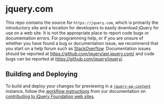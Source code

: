 # jquery.com

This repo contains the source for ```https://jquery.com```, which is primarily the introductory site and a location for developers to easily download jQuery for use on a web site. It is not the appropriate place to report code bugs or documentation errors. For programming help, or if you are unsure of whether you have found a bug or documentation issue, we recommend that you start on a help forum such as [StackOverflow](https://stackoverflow.com). Documentation issues should be reported at https://github.com/jquery/api.jquery.com/ and code bugs can be reported at https://github.com/jquery/jquery/.

## Building and Deploying

To build and deploy your changes for previewing in a [`jquery-wp-content`](https://github.com/jquery/jquery-wp-content) instance, follow the [workflow instructions](https://contribute.jquery.org/web-sites/#workflow) from our documentation on [contributing to jQuery Foundation web sites](https://contribute.jquery.org/web-sites/).

